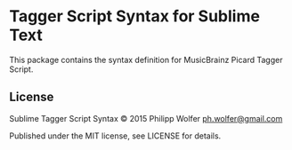 
Tagger Script Syntax for Sublime Text
=====================================

This package contains the syntax definition for MusicBrainz Picard Tagger Script.

License
-------

Sublime Tagger Script Syntax © 2015 Philipp Wolfer <ph.wolfer@gmail.com>

Published under the MIT license, see LICENSE for details.
